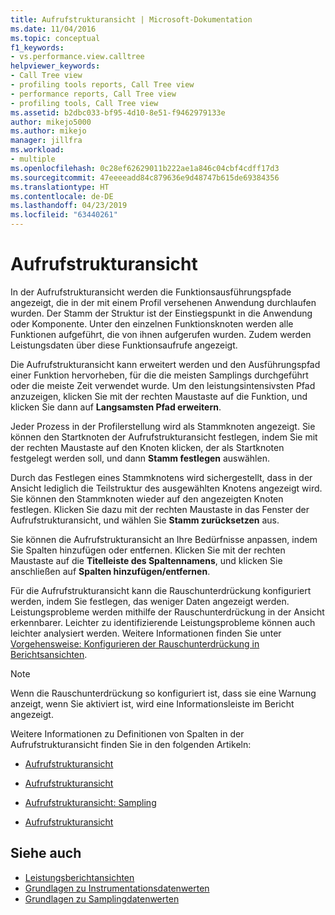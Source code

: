 ```yaml
---
title: Aufrufstrukturansicht | Microsoft-Dokumentation
ms.date: 11/04/2016
ms.topic: conceptual
f1_keywords:
- vs.performance.view.calltree
helpviewer_keywords:
- Call Tree view
- profiling tools reports, Call Tree view
- performance reports, Call Tree view
- profiling tools, Call Tree view
ms.assetid: b2dbc033-bf95-4d10-8e51-f9462979133e
author: mikejo5000
ms.author: mikejo
manager: jillfra
ms.workload:
- multiple
ms.openlocfilehash: 0c28ef62629011b222ae1a846c04cbf4cdff17d3
ms.sourcegitcommit: 47eeeeadd84c879636e9d48747b615de69384356
ms.translationtype: HT
ms.contentlocale: de-DE
ms.lasthandoff: 04/23/2019
ms.locfileid: "63440261"
---
```

# <a name="call-tree-view"></a>Aufrufstrukturansicht
In der Aufrufstrukturansicht werden die Funktionsausführungspfade angezeigt, die in der mit einem Profil versehenen Anwendung durchlaufen wurden. Der Stamm der Struktur ist der Einstiegspunkt in die Anwendung oder Komponente. Unter den einzelnen Funktionsknoten werden alle Funktionen aufgeführt, die von ihnen aufgerufen wurden. Zudem werden Leistungsdaten über diese Funktionsaufrufe angezeigt.

 Die Aufrufstrukturansicht kann erweitert werden und den Ausführungspfad einer Funktion hervorheben, für die die meisten Samplings durchgeführt oder die meiste Zeit verwendet wurde. Um den leistungsintensivsten Pfad anzuzeigen, klicken Sie mit der rechten Maustaste auf die Funktion, und klicken Sie dann auf **Langsamsten Pfad erweitern**.

 Jeder Prozess in der Profilerstellung wird als Stammknoten angezeigt. Sie können den Startknoten der Aufrufstrukturansicht festlegen, indem Sie mit der rechten Maustaste auf den Knoten klicken, der als Startknoten festgelegt werden soll, und dann **Stamm festlegen** auswählen.

 Durch das Festlegen eines Stammknotens wird sichergestellt, dass in der Ansicht lediglich die Teilstruktur des ausgewählten Knotens angezeigt wird. Sie können den Stammknoten wieder auf den angezeigten Knoten festlegen. Klicken Sie dazu mit der rechten Maustaste in das Fenster der Aufrufstrukturansicht, und wählen Sie **Stamm zurücksetzen** aus.

 Sie können die Aufrufstrukturansicht an Ihre Bedürfnisse anpassen, indem Sie Spalten hinzufügen oder entfernen. Klicken Sie mit der rechten Maustaste auf die **Titelleiste des Spaltennamens**, und klicken Sie anschließen auf **Spalten hinzufügen/entfernen**.

 Für die Aufrufstrukturansicht kann die Rauschunterdrückung konfiguriert werden, indem Sie festlegen, das weniger Daten angezeigt werden. Leistungsprobleme werden mithilfe der Rauschunterdrückung in der Ansicht erkennbarer. Leichter zu identifizierende Leistungsprobleme können auch leichter analysiert werden. Weitere Informationen finden Sie unter [Vorgehensweise: Konfigurieren der Rauschunterdrückung in Berichtsansichten](../profiling/how-to-configure-noise-reduction-in-report-views.md).

> [!NOTE]
> Wenn die Rauschunterdrückung so konfiguriert ist, dass sie eine Warnung anzeigt, wenn Sie aktiviert ist, wird eine Informationsleiste im Bericht angezeigt.

 Weitere Informationen zu Definitionen von Spalten in der Aufrufstrukturansicht finden Sie in den folgenden Artikeln:

- [Aufrufstrukturansicht](../profiling/call-tree-view-sampling-data.md)

- [Aufrufstrukturansicht](../profiling/call-tree-view-instrumentation-data.md)

- [Aufrufstrukturansicht: Sampling](../profiling/call-tree-view-dotnet-memory-sampling-data.md)

- [Aufrufstrukturansicht](../profiling/call-tree-view-contention-data.md)

## <a name="see-also"></a>Siehe auch
- [Leistungsberichtansichten](../profiling/performance-report-views.md)
- [Grundlagen zu Instrumentationsdatenwerten](../profiling/understanding-instrumentation-data-values.md)
- [Grundlagen zu Samplingdatenwerten](../profiling/understanding-sampling-data-values.md)